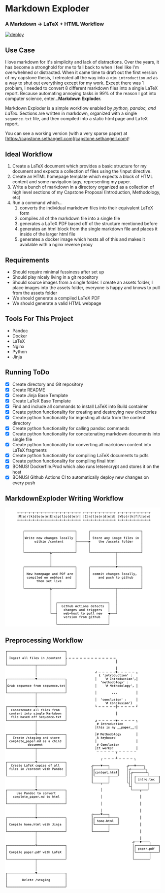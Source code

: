 # Markdown Exploder
### A Markdown → LaTeX + HTML Workflow

[![deploy](https://github.com/SethAngell/MarkdownExploder/actions/workflows/deploy.yml/badge.svg)](https://github.com/UNCWMixedReality/VASCTeacherPortal/actions/workflows/deploy.yml)


## Use Case

I love markdown for it's simplicity and lack of distractions. Over the years, it has become a stronghold for me to fall back to when I feel like I'm overwhelmed or distracted. When it came time to draft out the first version of my capstone thesis, I retreated all the way into a `vim introduction.md` as a way to shut out everything except for my work. Except there was 1 problem, I needed to convert 8 different markdown files into a single LaTeX report. Because automating annoying tasks in 99% of the reason I got into computer science, enter...__Markdown Exploder.__

Markdown Exploder is a simple workflow enabled by _python, pandoc, and LaTex_. Sections are written in markdown, organized with a single `sequence.txt` file, and then compiled into a static html page and LaTeX report.

You can see a working version (with a very sparse paper) at [https://capstone.sethangell.com](capstone.sethangell.com)!

## Ideal Workflow

1. Create a LaTeX document which provides a basic structure for my document and expects a collection of files using the \input directive.
2. Create an HTML homepage template which expects a block of HTML content and some navigation tags, representing my paper.
3. Write a bunch of markdown in a directory organized as a collection of high level sections of my Capstone Proposal (Introduction, Methodology, etc)
4. Run a command which…
   1. converts the individual markdown files into their equivalent LaTeX form
   2. compiles all of the markdown file into a single file
   3. generates a LaTeX PDF based off of the structure mentioned before
   4. generates an html block from the single markdown file and places it inside of the larger html file
   5. generates a docker image which hosts all of this and makes it available with a nginx reverse proxy

## Requirements

- Should require minimal fussiness after set up
- Should play nicely living in a git repository
- Should source images from a single folder. I create an assets folder, I place images into the assets folder, everyone is happy and knows to pull from the assets folder
- We should generate a compiled LaTeX PDF
- We should generate a valid HTML webpage

## Tools For This Project

- Pandoc
- Docker
- LaTeX
- Nginx
- Python
- Jinja

## Running ToDo

- [x] Create directory and Git repository
- [x] Create README
- [x] Create Jinja Base Template
- [x] Create LaTeX Base Template
- [x] Find and include all commands to install LaTeX into Build container
- [x] Create python functionality for creating and destroying new directories
- [x] Create python functionality for ingesting all data from the content directory
- [x] Create python functionality for calling pandoc commands
- [x] Create python functionality for concatenating markdown documents into single file
- [x] Create python functionality for converting all markdown content into LaTeX fragments
- [x] Create python functionality for compiling LaTeX documents to pdfs
- [x] Create python functionality for compiling final html
- [x] BONUS! Dockerfile.Prod which also runs letsencrypt and stores it on the host 
- [x] BONUS! Github Actions CI to automatically deploy new changes on every push

## MarkdownExploder Writing Workflow
![A state diagram of the intended writing workflow utilizing Markdown Exploder](/app/assets/MarkdownExploderWorkflow.png)

## Preprocessing Workflow
![A basic state diagram](/app/assets/PythonPreprocessingPipeline.png)



